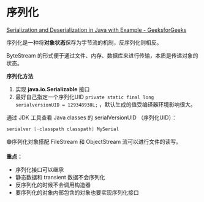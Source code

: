 # 序列化

[Serialization and Deserialization in Java with Example - GeeksforGeeks](https://www.geeksforgeeks.org/serialization-in-java/)

序列化是一种将**对象状态**保存为字节流的机制，反序列化则相反。

ByteStream 的形式便于通过文件、内存、数据库来进行传输，本质是传递对象的状态。

**序列化方法**

1. 实现 **java.io.Serializable** 接口
2. 最好自己指定一个序列化UID `private static final long serialversionUID = 129348938L;` ，默认生成的值受编译器环境影响很大。

通过 JDK 工具查看 Java classes 的 serialVersionUID （序列化UID）：

```java
serialver [-classpath classpath] MySerial
```

🟢序列化对象搭配 FileStream 和 ObjectStream 流可以进行文件的读写。

**重点：**

- 序列化接口可以继承
- 静态数据和 transient 数据不会序列化
- 反序列化的时候不会调用构造器
- 要序列化的对象内部包含的对象也要实现序列化接口
